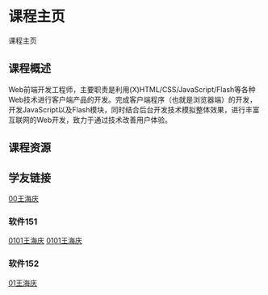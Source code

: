 # 课程主页  
课程主页

## 课程概述
Web前端开发工程师，主要职责是利用(X)HTML/CSS/JavaScript/Flash等各种Web技术进行客户端产品的开发。完成客户端程序（也就是浏览器端）的开发，开发JavaScript以及Flash模块，同时结合后台开发技术模拟整体效果，进行丰富互联网的Web开发，致力于通过技术改善用户体验。

## 课程资源

## 学友链接

[00王海庆](https://github.com/zptcweb/zptcweb.github.io)  

### 软件151
[0101王海庆](https://github.com/zptcweb/zptcweb.github.io)  [0101王海庆](https://github.com/zptcweb/zptcweb.github.io) 

### 软件152
[01王海庆](https://github.com/zptcweb/zptcweb.github.io)  

